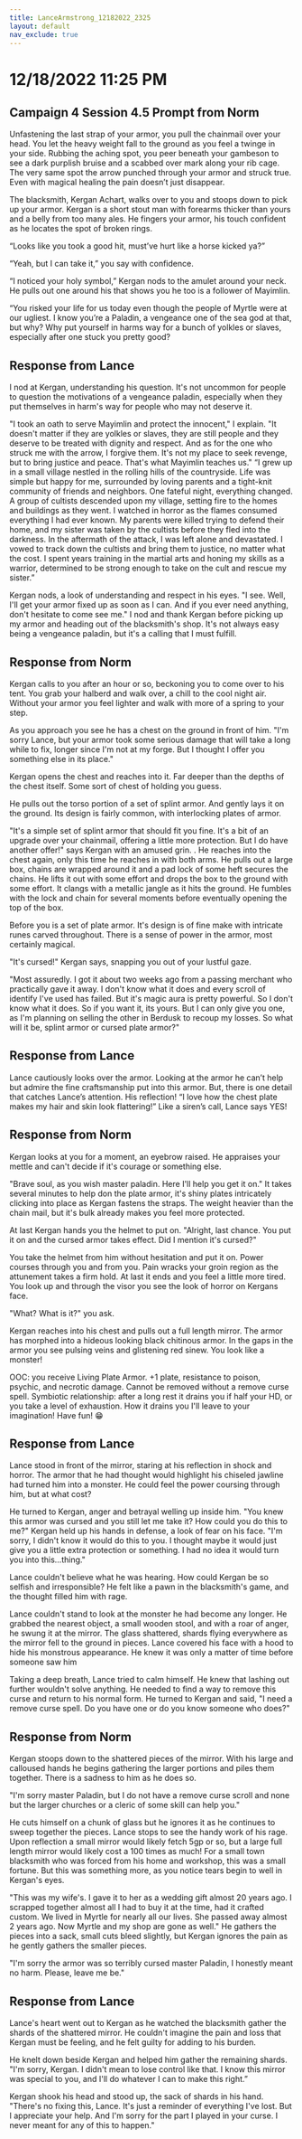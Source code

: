 ```yaml
---
title: LanceArmstrong_12182022_2325
layout: default
nav_exclude: true
---
```


# 12/18/2022 11:25 PM
## Campaign 4 Session 4.5 Prompt from Norm
Unfastening the last strap of your armor, you pull the chainmail over your head.  You let the heavy weight fall to the ground as you feel a twinge in your side.  Rubbing the aching spot, you peer beneath your gambeson to see a dark purplish bruise and a scabbed over mark along your rib cage.  The very same spot the arrow punched through your armor and struck true.  Even with magical healing the pain doesn’t just disappear.

The blacksmith, Kergan Achart, walks over to you and stoops down to pick up your armor.  Kergan is a short stout man with forearms thicker than yours and a belly from too many ales.  He fingers your armor, his touch confident as he locates the spot of broken rings.

“Looks like you took a good hit, must’ve hurt like a horse kicked ya?”

“Yeah, but I can take it,” you say with confidence.

“I noticed your holy symbol,” Kergan nods to the amulet around your neck.  He pulls out one around his that shows you he too is a follower of Mayimlin.

“You risked your life for us today even though the people of Myrtle were at our ugliest.  I know you’re a Paladin, a vengeance one of the sea god at that, but why? Why put yourself in harms way for a bunch of yolkles or slaves, especially after one stuck you pretty good?

## Response from Lance 
I nod at Kergan, understanding his question. It's not uncommon for people to question the motivations of a vengeance paladin, especially when they put themselves in harm's way for people who may not deserve it.

"I took an oath to serve Mayimlin and protect the innocent," I explain. "It doesn't matter if they are yolkles or slaves, they are still people and they deserve to be treated with dignity and respect. And as for the one who struck me with the arrow, I forgive them. It's not my place to seek revenge, but to bring justice and peace. That's what Mayimlin teaches us."
“I grew up in a small village nestled in the rolling hills of the countryside. Life was simple but happy for me, surrounded by loving parents and a tight-knit community of friends and neighbors.
One fateful night, everything changed. A group of cultists descended upon my village, setting fire to the homes and buildings as they went. I watched in horror as the flames consumed everything I had ever known. My parents were killed trying to defend their home, and my sister was taken by the cultists before they fled into the darkness.
In the aftermath of the attack, I was left alone and devastated. I vowed to track down the cultists and bring them to justice, no matter what the cost. I spent years training in the martial arts and honing my skills as a warrior, determined to be strong enough to take on the cult and rescue my sister.”

Kergan nods, a look of understanding and respect in his eyes. "I see. Well, I'll get your armor fixed up as soon as I can. And if you ever need anything, don't hesitate to come see me."
I nod and thank Kergan before picking up my armor and heading out of the blacksmith's shop. It's not always easy being a vengeance paladin, but it's a calling that I must fulfill. 

## Response from Norm
Kergan calls to you after an hour or so, beckoning you to come over to his tent.  You grab your halberd and walk over, a chill to the cool night air.  Without your armor you feel lighter and walk with more of a spring to your step.

As you approach you see he has a chest on the ground in front of him.
"I'm sorry Lance, but your armor took some serious damage that will take a long while to fix, longer since I'm not at my forge.  But I thought I offer you something else in its place."

Kergan opens the chest and reaches into it.  Far deeper than the depths of the chest itself.  Some sort of chest of holding you guess.

He pulls out the torso portion of a set of splint armor.  And gently lays it on the ground.  Its design is fairly common, with interlocking plates of armor.

"It's a simple set of splint armor that should fit you fine.  It's a bit of an upgrade over your chainmail, offering a little more protection.  But I do have another offer!" says Kergan with an amused grin.
. 
He reaches into the chest again, only this time he reaches in with both arms.  He pulls out a large box, chains are wrapped around it and a pad lock of some heft secures the chains.  He lifts it out with some effort and drops the box to the ground with some effort.  It clangs with a metallic jangle as it hits the ground.  He fumbles with the lock and chain for several moments before eventually opening the top of the box.

Before you is a set of plate armor.  It's design is of fine make with intricate runes carved throughout.  There is a sense of power in the armor, most certainly magical.

"It's cursed!" Kergan says, snapping you out of your lustful gaze.

"Most assuredly.  I got it about two weeks ago from a passing merchant who practically gave it away.  I don't know what it does and every scroll of identify I've used has failed.  But it's magic aura is pretty powerful.  So I don't know what it does.  So if you want it, its yours.  But I can only give you one, as I'm planning on selling the other in Berdusk to recoup my losses.  So what will it be, splint armor or cursed plate armor?"

## Response from Lance
Lance cautiously looks over the armor.  Looking at the armor he can’t help but admire the fine craftsmanship put into this armor.  But, there is one detail that catches Lance’s attention.  His reflection!  “I love how the chest plate makes my hair and skin look flattering!”  Like a siren’s call, Lance says YES!

## Response from Norm
Kergan looks at you for a moment, an eyebrow raised.  He appraises your mettle and can't decide if it's courage or something else.

"Brave soul, as you wish master paladin.  Here I'll help you get it on."
It takes several minutes to help don the plate armor, it's shiny plates intricately clicking into place as Kergan fastens the straps.  The weight heavier than the chain mail, but it's bulk already makes you feel more protected.

At last Kergan hands you the helmet to put on.  "Alright, last chance.  You put it on and the cursed armor takes effect.  Did I mention it's cursed?"

You take the helmet from him without hesitation and put it on.  Power courses through you and from you.  Pain wracks your groin region as the attunement takes a firm hold.  At last it ends and you feel a little more tired.  You look up and through the visor you see the look of horror on Kergans face.

"What? What is it?" you ask.

Kergan reaches into his chest and pulls out a full length mirror.  The armor has morphed into a hideous looking black chitinous armor.  In the gaps in the armor you see pulsing veins and glistening red sinew.  You look like a monster!

OOC: you receive Living Plate Armor.    +1 plate, resistance to poison, psychic, and necrotic damage.  Cannot be removed without a remove curse spell.  Symbiotic relationship: after a long rest it drains you if half your HD, or you take a level of exhaustion.  How it drains you I'll leave to your imagination!  Have fun! 😁

## Response from Lance
Lance stood in front of the mirror, staring at his reflection in shock and horror. The armor that he had thought would highlight his chiseled jawline had turned him into a monster. He could feel the power coursing through him, but at what cost?

He turned to Kergan, anger and betrayal welling up inside him. "You knew this armor was cursed and you still let me take it? How could you do this to me?"
Kergan held up his hands in defense, a look of fear on his face. "I'm sorry, I didn't know it would do this to you. I thought maybe it would just give you a little extra protection or something. I had no idea it would turn you into this...thing."

Lance couldn't believe what he was hearing. How could Kergan be so selfish and irresponsible? He felt like a pawn in the blacksmith's game, and the thought filled him with rage.

Lance couldn't stand to look at the monster he had become any longer. He grabbed the nearest object, a small wooden stool, and with a roar of anger, he swung it at the mirror. The glass shattered, shards flying everywhere as the mirror fell to the ground in pieces.  Lance covered his face with a hood to hide his monstrous appearance. He knew it was only a matter of time before someone saw him

Taking a deep breath, Lance tried to calm himself. He knew that lashing out further wouldn't solve anything. He needed to find a way to remove this curse and return to his normal form.
He turned to Kergan and said, "I need a remove curse spell. Do you have one or do you know someone who does?"

## Response from Norm
Kergan stoops down to the shattered pieces of the mirror.  With his large and calloused hands he begins gathering the larger portions and piles them together.  There is a sadness to him as he does so.

"I'm sorry master Paladin, but I do not have a remove curse scroll and none but the larger churches or a cleric of some skill can help you."

He cuts himself on a chunk of glass but he ignores it as he continues to sweep together the pieces.  Lance stops to see the handy work of his rage.  Upon reflection a small mirror would likely fetch 5gp or so, but a large full length mirror would likely cost a 100 times as much!  For a small town blacksmith who was forced from his home and workshop, this was a small fortune.  But this was something more, as you notice tears begin to well in Kergan's eyes.

"This was my wife's.  I gave it to her as a wedding gift almost 20 years ago.  I scrapped together almost all I had to buy it at the time, had it crafted custom.  We lived in Myrtle for nearly all our lives.  She passed away almost 2 years ago.  Now Myrtle and my shop are gone as well."  He gathers the pieces into a sack, small cuts bleed slightly, but Kergan ignores the pain as he gently gathers the smaller pieces.

"I'm sorry the armor was so terribly cursed master Paladin, I honestly meant no harm.  Please, leave me be." 

## Response from Lance
Lance's heart went out to Kergan as he watched the blacksmith gather the shards of the shattered mirror. He couldn't imagine the pain and loss that Kergan must be feeling, and he felt guilty for adding to his burden.

He knelt down beside Kergan and helped him gather the remaining shards. "I'm sorry, Kergan. I didn't mean to lose control like that. I know this mirror was special to you, and I'll do whatever I can to make this right.”

Kergan shook his head and stood up, the sack of shards in his hand. "There's no fixing this, Lance. It's just a reminder of everything I've lost. But I appreciate your help. And I'm sorry for the part I played in your curse. I never meant for any of this to happen."
